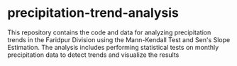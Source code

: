 # precipitation-trend-analysis
This repository contains the code and data for analyzing precipitation trends in the Faridpur Division using the Mann-Kendall Test and Sen's Slope Estimation. The analysis includes performing statistical tests on monthly precipitation data to detect trends and visualize the results
